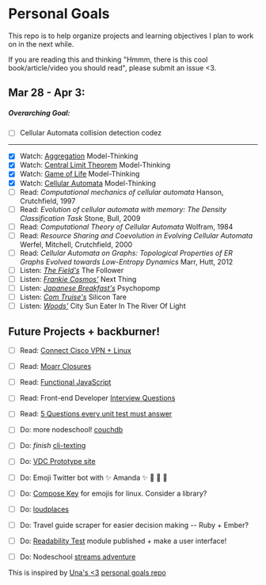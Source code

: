 # Personal Goals

This repo is to help organize projects and learning objectives I plan to work on in the next while.

If you are reading this and thinking "Hmmm, there is this cool book/article/video you should read", please submit an issue <3. 

## Mar 28 - Apr 3:

##### Overarching Goal:

- [ ] Cellular Automata collision detection codez

-------------------------------

- [x] Watch: [Aggregation](https://www.youtube.com/watch?v=Kc-KW8EuFZw) Model-Thinking
- [x] Watch: [Central Limit Theorem](https://www.youtube.com/watch?v=ifTRaYnAfh4) Model-Thinking
- [x] Watch: [Game of Life](https://www.youtube.com/watch?v=fna6xW76NYg) Model-Thinking
- [x] Watch: [Cellular Automata](https://www.youtube.com/watch?v=XBB_lOfsqQA) Model-Thinking
- [ ] Read: _Computational mechanics of cellular automata_ Hanson, Crutchfield, 1997
- [ ] Read: _Evolution of cellular automata with memory: The Density Classification Task_ Stone, Bull, 2009
- [ ] Read: _Computational Theory of Cellular Automata_ Wolfram, 1984
- [ ] Read: _Resource Sharing and Coevolution in Evolving Cellular Automata_ Werfel, Mitchell, Crutchfield, 2000
- [ ] Read: _Cellular Automata on Graphs: Topological Properties of ER Graphs Evolved towards Low-Entropy Dynamics_ Marr, Hutt, 2012
- [ ] Listen: [_The Field's_](http://www.stereogum.com/1867810/stream-the-field-the-follower/mp3s/) The Follower
- [ ] Listen: [_Frankie Cosmos'_](http://blog.bandcamp.com/2016/03/29/frankie-cosmos-premieres-next-thing-talks-songwriting-with-ezra-furman/) Next Thing
- [ ] Listen: [_Japanese Breakfast's_](http://www.stereogum.com/1867591/stream-japanese-breakfast-psychopomp/mp3s/) Psychopomp
- [ ] Listen: [_Com Truise's_](http://nerdist.com/com-truises-silicon-tare-ep-is-a-galactic-adventure-premiere/) Silicon Tare
- [ ] Listen: [_Woods'_](http://www.avclub.com/article/listen-woods-city-sun-eater-river-light-full-right-234549) City Sun Eater In The River Of Light

## Future Projects + backburner! 

- [ ] Read: [Connect Cisco VPN + Linux](http://www.humans-enabled.com/2011/12/how-to-connect-to-cisco-systems-vpn.html) 
- [ ] Read: [Moarr Closures](https://medium.com/javascript-scene/master-the-javascript-interview-what-is-a-closure-b2f0d2152b36#.lzipqnat7)
- [ ] Read: [Functional JavaScript](http://almostobsolete.net/talks/functionaljs/#1)
- [ ] Read: Front-end Developer [Interview Questions](https://github.com/h5bp/Front-end-Developer-Interview-Questions)
- [ ] Read: [5 Questions every unit test must answer](https://medium.com/javascript-scene/what-every-unit-test-needs-f6cd34d9836d#.l3fulg470)
- [ ] Do: more nodeschool! [couchdb](https://github.com/robertkowalski/learnyoucouchdb)
- [ ] Do: *finish* [cli-texting](https://github.com/lrlna/cli-texting)
- [ ] Do: [VDC Prototype site](https://github.com/lrlna/vdc-visualization)
- [ ] Do: Emoji Twitter bot with :sparkles: Amanda :sparkles: :information_desk_person: :tada: :star2:
- [ ] Do: [Compose Key](https://help.ubuntu.com/community/ComposeKey) for emojis for linux. Consider a library?
- [ ] Do: [loudplaces](https://github.com/soundboards/loudplaces)
- [ ] Do: Travel guide scraper for easier decision making -- Ruby + Ember?
- [ ] Do: [Readability Test](https://github.com/lrlna/readability-test) module published + make a user interface!
- [ ] Do: Nodeschool [streams adventure](https://github.com/substack/stream-adventure)


This is inspired by [Una's <3](https://twitter.com/Una) [personal goals repo](https://github.com/una/personal-goals)

